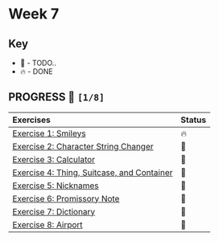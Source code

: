 # Week 7

## Key

*   🚧 - TODO..
*   🔥 - DONE

## PROGRESS 🚀 `[1/8]`

| Exercises  | Status    |
| :------------- | :------------- |
| [Exercise 1: Smileys](Exercise1/Smileys.java) | 🔥 |
| [Exercise 2: Character String Changer](Exercise2/) | 🚧 |
| [Exercise 3: Calculator](Exercise3/) | 🚧 |
| [Exercise 4: Thing, Suitcase, and Container](Exercise4/) | 🚧 |
| [Exercise 5: Nicknames](Exercise5/) | 🚧 |
| [Exercise 6: Promissory Note](Exercise6/) | 🚧 |
| [Exercise 7: Dictionary](Exercise7/) | 🚧 |
| [Exercise 8: Airport](Exercise8/) | 🚧 |
